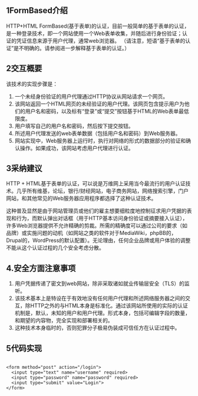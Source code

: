 <h2>1FormBased介绍</h2>
   
HTTP+HTML FormBased(基于表单)的认证，目前一般简单的基于表单的认证，是一种登录技术，即一个网站使用一个Web表单收集，并随后进行身份验证；认证的凭证信息来源于用户代理，通常web浏览器。 （请注意，短语“基于表单的认证”是不明确的。请参阅进一步解释基于表单的认证。）

<h2>2交互概要</h2>
 
该技术的实现步骤是：
 <ol>
  <li>一个未经身份验证的用户代理通过HTTP协议从网站请求一个网页。</li>
  <li>该网站返回一个HTML网页的未经验证的用户代理。该网页包含提示用户为他们的用户名和密码，以及标有“登录”或“提交”按钮基于HTML的Web表单最低限度。</li>
  <li>用户填写自己的用户名和密码，然后按下提交按钮。</li>
  <li>所述用户代理发送的web表单数据（包括用户名和密码）到Web服务器。</li>
  <li>网站实现中，Web服务器上运行时，执行对网络的形式的数据部分的验证和确认操作。如果成功，该网站考虑用户代理进行认证。</li>
</ol>

<h2>3采纳建议</h2>

HTTP + HTML基于表单的认证，可以说是万维网上采用当今最流行的用户认证技术。几乎所有维基，论坛，银行/财经网站，电子商务网站，网络搜索引擎，门户网站，和其他常见的Web服务器应用程序都选择了这种认证技术。


这种普及显然是由于网站管理员或他们的雇主想要细粒度地控制征求用户凭据的表现和行为，而默认弹出对话框（用于HTTP基本访问身份验证或摘要接入认证），许多Web浏览器提供不允许精确的剪裁。所需的精确度可以通过公司的要求（如品牌）或实施问题的动机（如网站之类的软件对于MediaWiki，phpBB的，Drupal的，WordPress的默认配置）。无论理由，任何企业品牌或用户体验的调整不能从这个认证过程的几个安全考虑分散。

<h2>4.安全方面注意事项</h2>
 <ol>
  <li>用户凭据传递了密文到web网站，除非采取诸如就业传输层安全（TLS）的监听。</li>
  <li>该技术基本上是特设在于有效地没有任何用户代理和所述网络服务器之间的交互，除HTTP之外的与HTML本身是标准化。通过该网站所使用的实际的认证机制是，默认，未知的用户和用户代理。形式本身，包括可编辑字段的数量，和期望的内容物，完全实现和部署相关的。</li>
  <li>这种技术本身临时的，否则犯罪分子极易伪装成可信任方在认证过程中。</li>
</ol>

<h2>5代码实现</h2>
<pre><code class="html hljs">
&lt;form method="post" action="/login"&gt;
  &lt;input type="text" name="username" required&gt;
  &lt;input type="password" name="password" required&gt;
  &lt;input type="submit" value="Login"&gt;
&lt;/form&gt;
</code></pre>